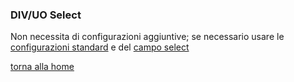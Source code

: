 ### DIV/UO Select
Non necessita di configurazioni aggiuntive; se necessario usare le [configurazioni standard](../../base.md#Neicomponentisonogestiteleseguentiproprietà) e del [campo select](../base/select.md#Select)


[torna alla home](../../index.md)
